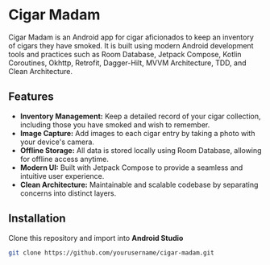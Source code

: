 # Cigar Madam

Cigar Madam is an Android app for cigar aficionados to keep an inventory of cigars they have smoked. It is built using modern Android development tools and practices such as Room Database, Jetpack Compose, Kotlin Coroutines, Okhttp, Retrofit, Dagger-Hilt, MVVM Architecture, TDD, and Clean Architecture.

## Features

- **Inventory Management:** Keep a detailed record of your cigar collection, including those you have smoked and wish to remember.
- **Image Capture:** Add images to each cigar entry by taking a photo with your device's camera.
- **Offline Storage:** All data is stored locally using Room Database, allowing for offline access anytime.
- **Modern UI:** Built with Jetpack Compose to provide a seamless and intuitive user experience.
- **Clean Architecture:** Maintainable and scalable codebase by separating concerns into distinct layers.

## Installation

Clone this repository and import into **Android Studio**
```bash
git clone https://github.com/yourusername/cigar-madam.git
